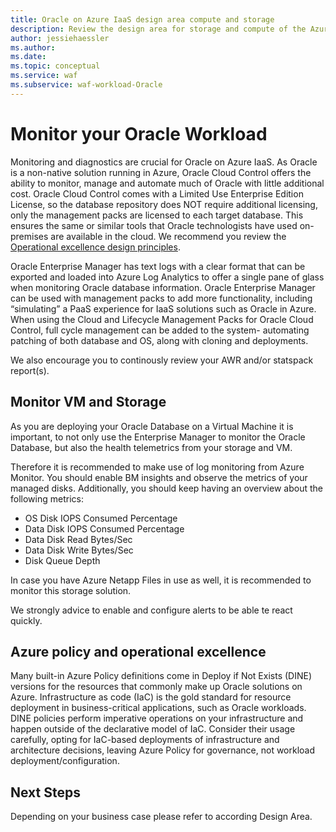 ```yaml
---
title: Oracle on Azure IaaS design area compute and storage
description: Review the design area for storage and compute of the Azure Well-Architected Framework. See how to apply these principles to Oracle on Azure IaaS workloads.
author: jessiehaessler
ms.author: 
ms.date: 
ms.topic: conceptual
ms.service: waf
ms.subservice: waf-workload-Oracle
---
```


# Monitor your Oracle Workload
Monitoring and diagnostics are crucial for Oracle on Azure IaaS. As Oracle is a non-native solution running in Azure, Oracle Cloud Control offers the ability to monitor, manage and automate much of Oracle with little additional cost. Oracle Cloud Control comes with a Limited Use Enterprise Edition License, so the database repository does NOT require additional licensing, only the management packs are licensed to each target database. This ensures the same or similar tools that Oracle technologists have used on-premises are available in the cloud. We recommend you review the [Operational excellence design principles](https://learn.microsoft.com/en-us/azure/well-architected/devops/principles).

Oracle Enterprise Manager has text logs with a clear format that can be exported and loaded into Azure Log Analytics to offer a single pane of glass when monitoring Oracle database information. Oracle Enterprise Manager can be used with management packs to add more functionality, including “simulating” a PaaS experience for IaaS solutions such as Oracle in Azure. When using the Cloud and Lifecycle Management Packs for Oracle Cloud Control, full cycle management can be added to the system- automating patching of both database and OS, along with cloning and deployments.

We also encourage you to continously review your AWR and/or statspack report(s).

## Monitor VM and Storage
As you are deploying your Oracle Database on a Virtual Machine it is important, to not only use the Enterprise Manager to monitor the Oracle Database, but also the health telemetrics from your storage and VM. 

Therefore it is recommended to make use of log monitoring from Azure Monitor.
You should enable BM insights and observe the metrics of your managed disks. Additionally, you should keep having an overview about the following metrics:
- OS Disk IOPS Consumed Percentage  
- Data Disk IOPS Consumed Percentage 
- Data Disk Read Bytes/Sec  
- Data Disk Write Bytes/Sec  
- Disk Queue Depth

In case you have Azure Netapp Files in use as well, it is recommended to monitor this storage solution.

We strongly advice to enable and configure alerts to be able te react quickly.

## Azure policy and operational excellence
Many built-in Azure Policy definitions come in Deploy if Not Exists (DINE) versions for the resources that commonly make up Oracle solutions on Azure. Infrastructure as code (IaC) is the gold standard for resource deployment in business-critical applications, such as Oracle workloads. DINE policies perform imperative operations on your infrastructure and happen outside of the declarative model of IaC. Consider their usage carefully, opting for IaC-based deployments of infrastructure and architecture decisions, leaving Azure Policy for governance, not workload deployment/configuration.

## Next Steps
Depending on your business case please refer to according Design Area.
